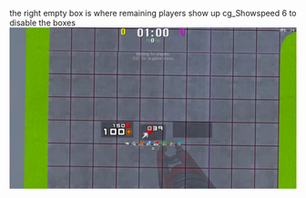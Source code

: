the right empty box is where remaining players show up
cg_Showspeed 6 to disable the boxes
![alt text](https://github.com/rekitrelt/WarforkHuds/blob/main/milfork%20-%20mil/milfork.jpg?raw=true)
